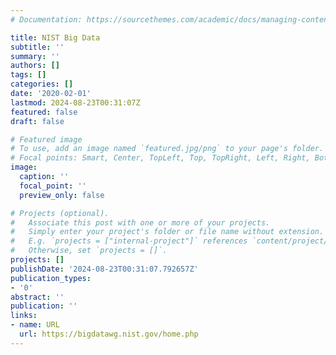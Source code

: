 ```yaml
---
# Documentation: https://sourcethemes.com/academic/docs/managing-content/

title: NIST Big Data
subtitle: ''
summary: ''
authors: []
tags: []
categories: []
date: '2020-02-01'
lastmod: 2024-08-23T00:31:07Z
featured: false
draft: false

# Featured image
# To use, add an image named `featured.jpg/png` to your page's folder.
# Focal points: Smart, Center, TopLeft, Top, TopRight, Left, Right, BottomLeft, Bottom, BottomRight.
image:
  caption: ''
  focal_point: ''
  preview_only: false

# Projects (optional).
#   Associate this post with one or more of your projects.
#   Simply enter your project's folder or file name without extension.
#   E.g. `projects = ["internal-project"]` references `content/project/deep-learning/index.md`.
#   Otherwise, set `projects = []`.
projects: []
publishDate: '2024-08-23T00:31:07.792657Z'
publication_types:
- '0'
abstract: ''
publication: ''
links:
- name: URL
  url: https://bigdatawg.nist.gov/home.php
---
```

